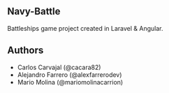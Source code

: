 ## Navy-Battle
Battleships game project created in Laravel & Angular.

## Authors
- Carlos Carvajal (@cacara82)
- Alejandro Farrero (@alexfarrerodev)
- Mario Molina (@mariomolinacarrion)